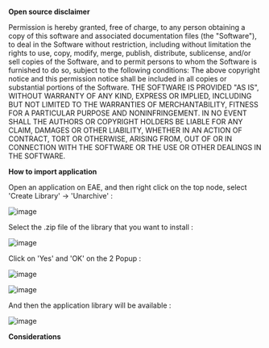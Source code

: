 **Open source disclaimer**

Permission is hereby granted, free of charge, to any person obtaining a copy of this software and associated documentation files (the "Software"), to deal in the Software without restriction, including without limitation the rights to use, copy, modify, merge, publish, distribute, sublicense, and/or sell copies of the Software, and to permit persons to whom the Software is furnished to do so, subject to the following conditions:
The above copyright notice and this permission notice shall be included in all copies or substantial portions of the Software.
THE SOFTWARE IS PROVIDED "AS IS", WITHOUT WARRANTY OF ANY KIND, EXPRESS OR IMPLIED, INCLUDING BUT NOT LIMITED TO THE WARRANTIES OF MERCHANTABILITY, FITNESS FOR A PARTICULAR PURPOSE AND NONINFRINGEMENT. IN NO EVENT SHALL THE AUTHORS OR COPYRIGHT HOLDERS BE LIABLE FOR ANY CLAIM, DAMAGES OR OTHER LIABILITY, WHETHER IN AN ACTION OF CONTRACT, TORT OR OTHERWISE, ARISING FROM, OUT OF OR IN CONNECTION WITH THE SOFTWARE OR THE USE OR OTHER DEALINGS IN THE SOFTWARE.

**How to import application**

Open an application on EAE, and then right click on the top node, select 'Create Library' -> 'Unarchive' : 

![image](https://github.com/user-attachments/assets/644a860f-59da-495a-af5e-d7873cfffcbb)

Select the .zip file of the library that you want to install : 

![image](https://github.com/user-attachments/assets/1d433226-0bfe-4ae7-b545-533b3e7a2479)

Click on 'Yes' and 'OK' on the 2 Popup :

![image](https://github.com/user-attachments/assets/ecbc86a1-7e59-400b-9345-e8fbea9afb7e)

![image](https://github.com/user-attachments/assets/b3039274-1857-4779-ab54-0f5250ad2af2)

And then the application library will be available : 

![image](https://github.com/user-attachments/assets/c1e156df-42e8-4051-8880-19a144dc3817)


**Considerations**
